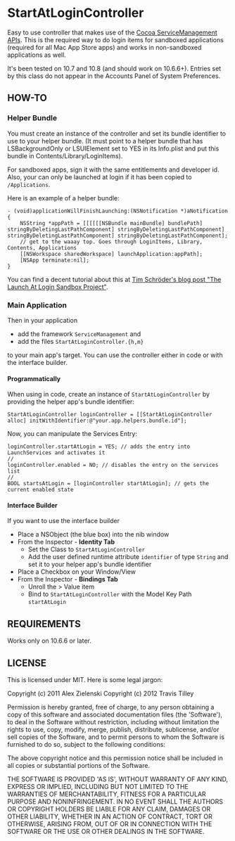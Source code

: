 # StartAtLoginController

Easy to use controller that makes use of the [Cocoa ServiceManagement APIs][SM]. This is the required way to do login items for sandboxed applications (required for all Mac App Store apps) and works in non-sandboxed applications as well.

It's been tested on 10.7 and 10.8 (and should work on 10.6.6+). Entries set by this class do not appear in the Accounts Panel of System Preferences.

## HOW-TO

### Helper Bundle

You must create an instance of the controller and set its bundle identifier to use to your helper bundle. (It must point to a helper bundle that has LSBackgroundOnly or LSUIElement set to YES in its Info.plist and put this bundle in Contents/Library/LoginItems).

For sandboxed apps, sign it with the same entitlements and developer id. Also, your can only be launched at login if it has been copied to `/Applications`.

Here is an example of a helper bundle:

	- (void)applicationWillFinishLaunching:(NSNotification *)aNotification
	{
		NSString *appPath = [[[[[[NSBundle mainBundle] bundlePath] stringByDeletingLastPathComponent] stringByDeletingLastPathComponent]  stringByDeletingLastPathComponent] stringByDeletingLastPathComponent]; 
		// get to the waaay top. Goes through LoginItems, Library, Contents, Applications
		[[NSWorkspace sharedWorkspace] launchApplication:appPath];
		[NSApp terminate:nil];
	}
	
You can find a decent tutorial about this at [Tim Schröder's blog post "The Launch At Login Sandbox Project"][Tutorial].
	
### Main Application

Then in your application

 * add the framework `ServiceManagement` and 
 * add the files `StartAtLoginController.{h,m}`
 
to your main app's target. You can use the controller either in code or with the interface builder.

#### Programmatically

When using in code, create an instance of `StartAtLoginController` by providing the helper app's bundle identifier:

	StartAtLoginController loginController = [[StartAtLoginController alloc] initWithIdentifier:@"your.app.helpers.bundle.id"];
	
Now, you can manipulate the Services Entry:

	loginController.startAtLogin = YES; // adds the entry into LaunchServices and activates it
	//
	loginController.enabled = NO; // disables the entry on the services list
	//
	BOOL startsAtLogin = [loginController startAtLogin]; // gets the current enabled state
	
#### Interface Builder

If you want to use the interface builder

 * Place a NSObject (the blue box) into the nib window
 * From the Inspector - **Identity Tab**
   * Set the Class to `StartAtLoginController`
   * Add the user defined runtime attribute `identifier` of type `String` and set it to your helper app's bundle identifier
 * Place a Checkbox on your Window/View
 * From the Inspector - **Bindings Tab**
   * Unroll the > Value item
   * Bind to `StartAtLoginController` with the Model Key Path `startAtLogin`

## REQUIREMENTS

Works only on 10.6.6 or later.

## LICENSE

This is licensed under MIT. Here is some legal jargon:

Copyright (c) 2011 Alex Zielenski
Copyright (c) 2012 Travis Tilley

Permission is hereby granted, free of charge, to any person obtaining
a copy of this software and associated documentation files (the
'Software'), to deal in the Software without restriction, including
without limitation the rights to use, copy, modify, merge, publish,
distribute, sublicense, and/or sell copies of the Software, and to
permit persons to whom the Software is furnished to do so, subject to
the following conditions:

The above copyright notice and this permission notice shall be
included in all copies or substantial portions of the Software.

THE SOFTWARE IS PROVIDED 'AS IS', WITHOUT WARRANTY OF ANY KIND,
EXPRESS OR IMPLIED, INCLUDING BUT NOT LIMITED TO THE WARRANTIES OF
MERCHANTABILITY, FITNESS FOR A PARTICULAR PURPOSE AND NONINFRINGEMENT.
IN NO EVENT SHALL THE AUTHORS OR COPYRIGHT HOLDERS BE LIABLE FOR ANY
CLAIM, DAMAGES OR OTHER LIABILITY, WHETHER IN AN ACTION OF CONTRACT,
TORT OR OTHERWISE, ARISING FROM, OUT OF OR IN CONNECTION WITH THE
SOFTWARE OR THE USE OR OTHER DEALINGS IN THE SOFTWARE.

[SM]: http://developer.apple.com/library/mac/#documentation/MacOSX/Conceptual/BPSystemStartup/Chapters/CreatingLoginItems.html
[Tutorial]: http://blog.timschroeder.net/2012/07/03/the-launch-at-login-sandbox-project/